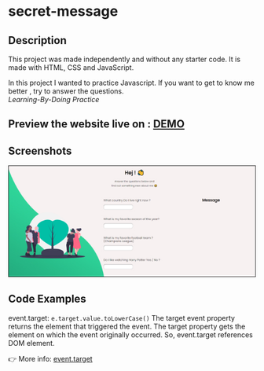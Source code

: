 
# secret-message

## Description 
This project was made independently and without any starter code. It is made with HTML, CSS and JavaScript.

In this project I wanted to practice Javascript.
If you want to get to know me better , try to answer the questions.  
*Learning-By-Doing Practice*


## Preview the website live on : [DEMO](https://carolinafledgling.github.io/secret-message/)

## Screenshots
![](img/img-readme.jpg)

## Code Examples

event.target:  `e.target.value.toLowerCase()`  The target event property returns the element that triggered the event. The target property gets the element on which the event originally occurred. So, event.target references DOM element.

👉 More info: [event.target](https://developer.mozilla.org/en-US/docs/Web/API/Event/target)








